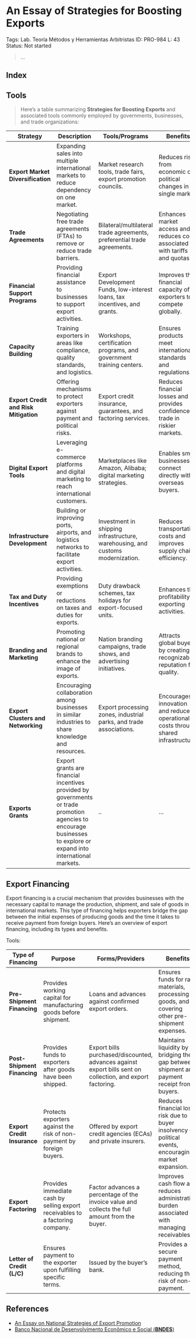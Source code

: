 # An Essay of Strategies for Boosting Exports

Tags: Lab. Teoría Métodos y Herramientas Arbitristas
ID: PRO-984
L: 43
Status: Not started

> …
> 

## Index

## Tools

> Here’s a table summarizing **Strategies for Boosting Exports** and associated tools commonly employed by governments, businesses, and trade organizations:
> 

| **Strategy** | **Description** | **Tools/Programs** | **Benefits** |
| --- | --- | --- | --- |
| **Export Market Diversification** | Expanding sales into multiple international markets to reduce dependency on one market. | Market research tools, trade fairs, export promotion councils. | Reduces risks from economic or political changes in a single market. |
| **Trade Agreements** | Negotiating free trade agreements (FTAs) to remove or reduce trade barriers. | Bilateral/multilateral trade agreements, preferential trade agreements. | Enhances market access and reduces costs associated with tariffs and quotas. |
| **Financial Support Programs** | Providing financial assistance to businesses to support export activities. | Export Development Funds, low-interest loans, tax incentives, and grants. | Improves the financial capacity of exporters to compete globally. |
| **Capacity Building** | Training exporters in areas like compliance, quality standards, and logistics. | Workshops, certification programs, and government training centers. | Ensures products meet international standards and regulations. |
| **Export Credit and Risk Mitigation** | Offering mechanisms to protect exporters against payment and political risks. | Export credit insurance, guarantees, and factoring services. | Reduces financial losses and provides confidence to trade in riskier markets. |
| **Digital Export Tools** | Leveraging e-commerce platforms and digital marketing to reach international customers. | Marketplaces like Amazon, Alibaba; digital marketing strategies. | Enables small businesses to connect directly with overseas buyers. |
| **Infrastructure Development** | Building or improving ports, airports, and logistics networks to facilitate export activities. | Investment in shipping infrastructure, warehousing, and customs modernization. | Reduces transportation costs and improves supply chain efficiency. |
| **Tax and Duty Incentives** | Providing exemptions or reductions on taxes and duties for exports. | Duty drawback schemes, tax holidays for export-focused units. | Enhances the profitability of exporting activities. |
| **Branding and Marketing** | Promoting national or regional brands to enhance the image of exports. | Nation branding campaigns, trade shows, and advertising initiatives. | Attracts global buyers by creating a recognizable reputation for quality. |
| **Export Clusters and Networking** | Encouraging collaboration among businesses in similar industries to share knowledge and resources. | Export processing zones, industrial parks, and trade associations. | Encourages innovation and reduces operational costs through shared infrastructure. |
| **Exports Grants** | Export grants are financial incentives provided by governments or trade promotion agencies to encourage businesses to explore or expand into international markets. | .. | … |

## Export Financing

Export financing is a crucial mechanism that provides businesses with the necessary capital to manage the production, shipment, and sale of goods in international markets. This type of financing helps exporters bridge the gap between the initial expenses of producing goods and the time it takes to receive payment from foreign buyers. Here’s an overview of export financing, including its types and benefits.

Tools:

| **Type of Financing** | **Purpose** | **Forms/Providers** | **Benefits** |
| --- | --- | --- | --- |
| **Pre-Shipment Financing** | Provides working capital for manufacturing goods before shipment. | Loans and advances against confirmed export orders. | Ensures funds for raw materials, processing goods, and covering other pre-shipment expenses. |
| **Post-Shipment Financing** | Provides funds to exporters after goods have been shipped. | Export bills purchased/discounted, advances against export bills sent on collection, and export factoring. | Maintains liquidity by bridging the gap between shipment and payment receipt from buyers. |
| **Export Credit Insurance** | Protects exporters against the risk of non-payment by foreign buyers. | Offered by export credit agencies (ECAs) and private insurers. | Reduces financial loss risk due to buyer insolvency or political events, encouraging market expansion. |
| **Export Factoring** | Provides immediate cash by selling export receivables to a factoring company. | Factor advances a percentage of the invoice value and collects the full amount from the buyer. | Improves cash flow and reduces administrative burden associated with managing receivables. |
| **Letter of Credit (L/C)** | Ensures payment to the exporter upon fulfilling specific terms. | Issued by the buyer’s bank. | Provides a secure payment method, reducing the risk of non-payment. |

## References

- [An Essay on National Strategies of Export Promotion](An%20Essay%20on%20National%20Strategies%20of%20Export%20Promotio%2015d956e8f40e80fea7d9ff7c8b3dca3a.md)
- [Banco Nacional de Desenvolvimento Econômico e Social (**BNDES**)](Banco%20Nacional%20de%20Desenvolvimento%20Econo%CC%82mico%20e%20Soc%2015d956e8f40e806db89acec947d302d2.md)